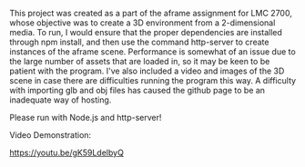 This project was created as a part of the aframe assignment for LMC 2700,
whose objective was to create a 3D environment from a 2-dimensional media.
To run, I would ensure that the proper dependencies are installed through 
npm install, and then use the command http-server to create instances of the aframe scene. Performance is somewhat of an issue due to the large number of assets that are loaded in, so it may be keen to be patient with the program. I've also included a video and images of the 3D scene in case there are difficulties running the program this way. A difficulty with importing glb and obj files has caused the github page to be an inadequate way of hosting.

Please run with Node.js and http-server!

Video Demonstration:

https://youtu.be/gK59LdelbyQ
